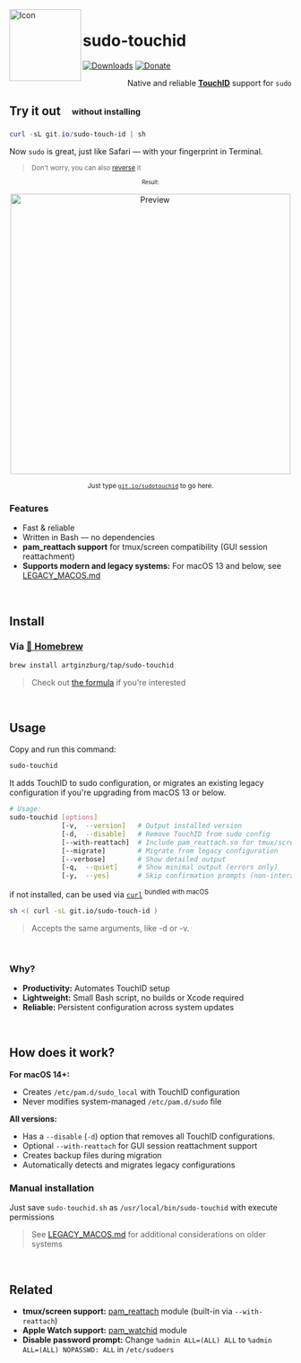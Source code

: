 <img height="128" src="res/icon.png" alt="Icon" align="left" />

# sudo-touchid

[![Downloads](https://img.shields.io/github/downloads/artginzburg/sudo-touchid/total?color=teal)](https://github.com/artginzburg/sudo-touchid/releases)
[![Donate](https://img.shields.io/badge/buy%20me%20a%20coffee-donate-white)](https://github.com/artginzburg/sudo-touchid?sponsor=1)

<div align="right">

Native and reliable [**TouchID**](https://support.apple.com/en-gb/guide/mac-help/mchl16fbf90a/mac) support for `sudo`

</div>

## Try it out <sub> &nbsp; <sup> &nbsp; without installing</sup></sub>

```powershell
curl -sL git.io/sudo-touch-id | sh
```

Now `sudo` is great, just like Safari — with your fingerprint in Terminal.

> <sup>Don't worry, you can also [reverse](#usage) it</sup>

<div align="center">

<sub><sub>Result:</sub></sub>

<img alt="Preview" src="./res/preview.png" width="500vmin" />

<sub>Just type <a href="https://git.io/sudotouchid"><code>git.io/sudotouchid</code></a> to go here.</sub>

</div>

### Features

- Fast & reliable
- Written in Bash — no dependencies
- **pam_reattach support** for tmux/screen compatibility (GUI session reattachment)
- **Supports modern and legacy systems:** For macOS 13 and below, see [LEGACY_MACOS.md][legacy]

<br />

## Install

### Via [🍺 Homebrew](https://brew.sh/)

```bash
brew install artginzburg/tap/sudo-touchid
```

> Check out [the formula](https://github.com/artginzburg/homebrew-tap/blob/main/Formula/sudo-touchid.rb) if you're interested

<br />

## Usage

Copy and run this command:

```bash
sudo-touchid
```

It adds TouchID to sudo configuration, or migrates an existing legacy configuration if you're upgrading from macOS 13 or below.

```bash
# Usage:
sudo-touchid [options]
             [-v,  --version]   # Output installed version
             [-d,  --disable]   # Remove TouchID from sudo config
             [--with-reattach]  # Include pam_reattach.so for tmux/screen support
             [--migrate]        # Migrate from legacy configuration
             [--verbose]        # Show detailed output
             [-q,  --quiet]     # Show minimal output (errors only)
             [-y,  --yes]       # Skip confirmation prompts (non-interactive mode)
```

if not installed, can be used via [`curl`][curl] <sup>bundled with macOS</sup>

```bash
sh <( curl -sL git.io/sudo-touch-id )
```

> Accepts the same arguments, like -d or -v.

<br />

### Why?

- **Productivity:** Automates TouchID setup
- **Lightweight:** Small Bash script, no builds or Xcode required
- **Reliable:** Persistent configuration across system updates

<br />

## How does it work?

**For macOS 14+:**

- Creates `/etc/pam.d/sudo_local` with TouchID configuration
- Never modifies system-managed `/etc/pam.d/sudo` file

**All versions:**

- Has a `--disable` (`-d`) option that removes all TouchID configurations.
- Optional `--with-reattach` for GUI session reattachment support
- Creates backup files during migration
- Automatically detects and migrates legacy configurations

### Manual installation

Just save `sudo-touchid.sh` as `/usr/local/bin/sudo-touchid` with execute permissions

> See [LEGACY_MACOS.md][legacy] for additional considerations on older systems

<br />

## Related

- **tmux/screen support:** [pam_reattach](https://github.com/fabianishere/pam_reattach) module (built-in via `--with-reattach`)
- **Apple Watch support:** [pam_watchid](https://github.com/biscuitehh/pam-watchid) module
- **Disable password prompt:** Change `%admin ALL=(ALL) ALL` to `%admin ALL=(ALL) NOPASSWD: ALL` in `/etc/sudoers`

[curl]: https://curl.se
[legacy]: ./docs/LEGACY_MACOS.md
